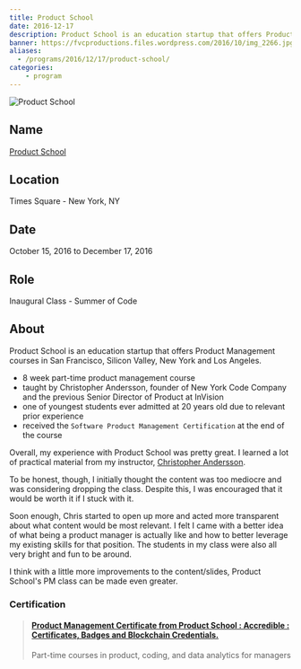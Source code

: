 ```yaml
---
title: Product School
date: 2016-12-17
description: Product School is an education startup that offers Product Management courses in San Francisco, Silicon Valley, New York and Los Angeles.
banner: https://fvcproductions.files.wordpress.com/2016/10/img_2266.jpg
aliases:
  - /programs/2016/12/17/product-school/
categories:
    - program
---
```


![Product School](https://cdn.evbuc.com/eventlogos/110662633/pslogoeventimage.png)

## Name

[Product School](https://productschool.com)

## Location

Times Square - New York, NY

## Date

October 15, 2016 to December 17, 2016

## Role

Inaugural Class - Summer of Code

## About

Product School is an education startup that offers Product Management courses in San Francisco, Silicon Valley, New York and Los Angeles.

* 8 week part-time product management course
* taught by Christopher Andersson, founder of New York Code Company and the previous Senior Director of Product at InVision
* one of youngest students ever admitted at 20 years old due to relevant prior experience
* received the `Software Product Management Certification` at the end of the course

Overall, my experience with Product School was pretty great. I learned a lot of practical material from my instructor, [Christopher Andersson](https://linkedin.com/in/christopherandersson).

To be honest, though, I initially thought the content was too mediocre and was considering dropping the class. Despite this, I was encouraged that it would be worth it if I stuck with it.

Soon enough, Chris started to open up more and acted more transparent about what content would be most relevant. I felt I came with a better idea of what being a product manager is actually like and how to better leverage my existing skills for that position. The students in my class were also all very bright and fun to be around.

I think with a little more improvements to the content/slides, Product School's PM class can be made even greater.

<!-- ### Projects

#### Tinder Meetup

#### Working with Design

#### Final Deliverable -->

### Certification

<blockquote class="embedly-card"><h4><a href="https://certificate.productschool.com/y9ql6ifd">Product Management Certificate from Product School : Accredible : Certificates, Badges and Blockchain Credentials.</a></h4><p>Part-time courses in product, coding, and data analytics for managers</p></blockquote>
